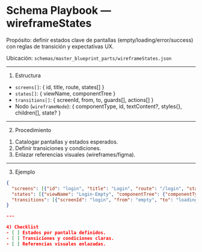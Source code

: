 # Schema Playbook — wireframeStates

Propósito: definir estados clave de pantallas (empty/loading/error/success) con reglas de transición y expectativas UX.

Ubicación: `schemas/master_blueprint_parts/wireframeStates.json`

---

1) Estructura
- `screens[]`: { id, title, route, states[] }
- `states[]`: { viewName, componentTree }
- `transitions[]`: { screenId, from, to, guards[], actions[] }
- Nodo (`wireframeNode`): { componentType, id, textContent?, styles{}, children[], state? }

---

2) Procedimiento
1. Catalogar pantallas y estados esperados.
2. Definir transiciones y condiciones.
3. Enlazar referencias visuales (wireframes/figma).

---

3) Ejemplo
```json
{
  "screens": [{"id": "login", "title": "Login", "route": "/login", "states": ["empty", "loading", "error", "success"]}],
  "states": [{"viewName": "Login-Empty", "componentTree": {"componentType": "div", "id": "root", "state": "empty", "children": []}}],
  "transitions": [{"screenId": "login", "from": "empty", "to": "loading", "guards": ["form_valid"], "actions": ["submit"]}]
}

---

4) Checklist
- [ ] Estados por pantalla definidos.
- [ ] Transiciones y condiciones claras.
- [ ] Referencias visuales enlazadas.
